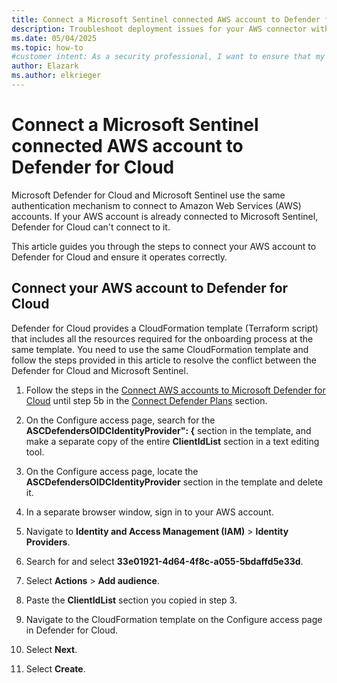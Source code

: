 ```yaml
---
title: Connect a Microsoft Sentinel connected AWS account to Defender for Cloud
description: Troubleshoot deployment issues for your AWS connector withing Microsoft Defender for Cloud to ensure your resources are connected and protected.
ms.date: 05/04/2025
ms.topic: how-to
#customer intent: As a security professional, I want to ensure that my AWS connector is connected to Defender for Cloud correctly and i soperating the way it should be.
author: Elazark
ms.author: elkrieger
---
```


# Connect a Microsoft Sentinel connected AWS account to Defender for Cloud

Microsoft Defender for Cloud and Microsoft Sentinel use the same authentication mechanism to connect to Amazon Web Services (AWS) accounts. If your AWS account is already connected to Microsoft Sentinel, Defender for Cloud can't connect to it.

This article guides you through the steps to connect your AWS account to Defender for Cloud and ensure it operates correctly.

## Connect your AWS account to Defender for Cloud

Defender for Cloud provides a CloudFormation template (Terraform script) that includes all the resources required for the onboarding process at the same template. You need to use the same CloudFormation template and follow the steps provided in this article to resolve the conflict between the Defender for Cloud and Microsoft Sentinel.

1. Follow the steps in the [Connect AWS accounts to Microsoft Defender for Cloud](quickstart-onboard-aws.md) until step 5b in the [Connect Defender Plans](quickstart-onboard-aws.md#select-defender-plans) section.

1. On the Configure access page, search for the **ASCDefendersOIDCIdentityProvider": {** section in the template, and make a separate copy of the entire **ClientIdList** section in a text editing tool.

1. On the Configure access page, locate the **ASCDefendersOIDCIdentityProvider** section in the template and delete it.

1. In a separate browser window, sign in to your AWS account.

1. Navigate to **Identity and Access Management (IAM)** > **Identity Providers**.

1. Search for and select **33e01921-4d64-4f8c-a055-5bdaffd5e33d**.

1. Select **Actions** > **Add audience**.

1. Paste the **ClientIdList** section you copied in step 3.

1. Navigate to the CloudFormation template on the Configure access page in Defender for Cloud.

1. Select **Next**.

1. Select **Create**.